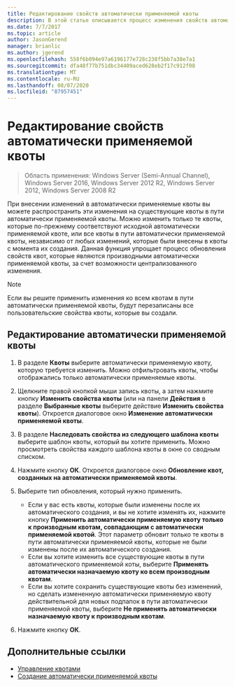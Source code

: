```yaml
---
title: Редактирование свойств автоматически применяемой квоты
description: В этой статье описывается процесс изменения свойств автоматически применяемой квоты
ms.date: 7/7/2017
ms.topic: article
author: JasonGerend
manager: brianlic
ms.author: jgerend
ms.openlocfilehash: 558f6b094e97a6196177e728c238f5bb7a38e7a1
ms.sourcegitcommit: dfa48f77b751dbc34409aced628eb2f17c912f08
ms.translationtype: MT
ms.contentlocale: ru-RU
ms.lasthandoff: 08/07/2020
ms.locfileid: "87957451"
---
```

# <a name="edit-auto-apply-quota-properties"></a>Редактирование свойств автоматически применяемой квоты

> Область применения: Windows Server (Semi-Annual Channel), Windows Server 2016, Windows Server 2012 R2, Windows Server 2012, Windows Server 2008 R2

При внесении изменений в автоматически применяемые квоты вы можете распространить эти изменения на существующие квоты в пути автоматически применяемой квоты. Можно изменить только те квоты, которые по-прежнему соответствуют исходной автоматически применяемой квоте, или все квоты в пути автоматически применяемой квоты, независимо от любых изменений, которые были внесены в квоты с момента их создания. Данная функция упрощает процесс обновления свойств квот, которые являются производными автоматически применяемой квоты, за счет возможности централизованного изменения.

> [!Note]
> Если вы решите применить изменения ко всем квотам в пути автоматически применяемой квоты, будут перезаписаны все пользовательские свойства квоты, которые вы создали.

## <a name="to-edit-an-auto-apply-quota"></a>Редактирование автоматически применяемой квоты

1.  В разделе **Квоты** выберите автоматически применяемую квоту, которую требуется изменить. Можно отфильтровать квоты, чтобы отображались только автоматически применяемые квоты.

2.  Щелкните правой кнопкой мыши запись квоты, а затем нажмите кнопку **Изменить свойства квоты** (или на панели **Действия** в разделе **Выбранные квоты** выберите действие **Изменить свойства квоты**). Откроется диалоговое окно **Изменение автоматически применяемой квоты**.

3.  В разделе **Наследовать свойства из следующего шаблона квоты** выберите шаблон квоты, который вы хотите применить. Можно просмотреть свойства каждого шаблона квоты в окне со сводным списком.

4.  Нажмите кнопку **ОК**. Откроется диалоговое окно **Обновление квот, созданных на автоматически применяемой квоты**.

5.  Выберите тип обновления, который нужно применить.

    -   Если у вас есть квоты, которые были изменены после их автоматического создания, и вы не хотите изменять их, нажмите кнопку **Применить автоматически применяемую квоту только к производным квотам, совпадающим с автоматически применяемой квотой**. Этот параметр обновит только те квоты в пути автоматически применяемой квоты, которые не были изменены после их автоматического создания.
    -   Если вы хотите изменить все существующие квоты в пути автоматического применяемой коты, выберите **Применять автоматически назначаемую квоту ко всем производным квотам**.
    -   Если вы хотите сохранить существующие квоты без изменений, но сделать измененную автоматически применяемую квоту действительной для новых подпапок в пути автоматически применяемой квоты, выберите **Не применять автоматически назначаемую квоту к производным квотам**.

6.  Нажмите кнопку **ОК**.

## <a name="additional-references"></a>Дополнительные ссылки

-   [Управление квотами](quota-management.md)
-   [Создание автоматически применяемой квоты](create-auto-apply-quota.md)


